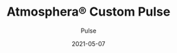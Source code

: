 ---
title: "Atmosphera® Custom Pulse"
image_primary: "img/Arktura-Atmosphera-Pulse-Reston-VA_WEB_1-scaled.jpg"
image_secondary: "img/Arktura-Atmosphera-Pulse-Atlanta-GA_WEB_4-1600x1078.jpg"
description: ""
designer: "Arktura"
tags: 
  - "Acoustic"
  - "Ceiling Baffles"
subtitle: "Pulse"
href: "https://arktura.com/product/atmosphera-pulse/"
category: "Acoustic"
manufacturer: "Arktura"
slug: "/manufacturers/arktura/acoustic/arktura-atmosphera-custom-pulse"
date: "2021-05-07"
---